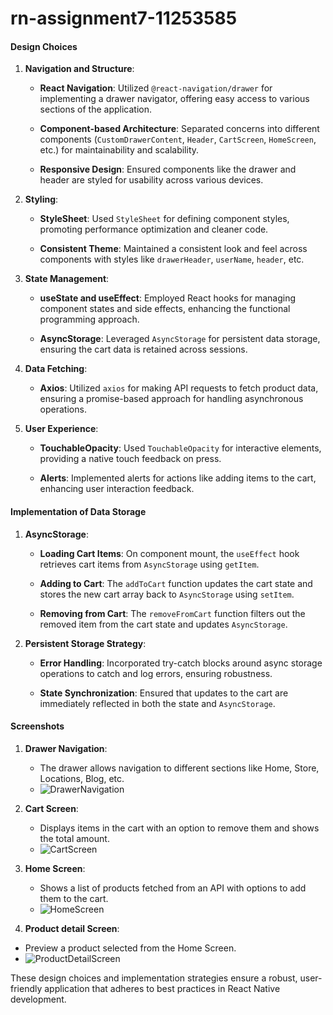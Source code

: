 # rn-assignment7-11253585

#### Design Choices

1. **Navigation and Structure**:

   - **React Navigation**: Utilized `@react-navigation/drawer` for implementing a drawer navigator, offering easy access to various sections of the application.

   - **Component-based Architecture**: Separated concerns into different components (`CustomDrawerContent`, `Header`, `CartScreen`, `HomeScreen`, etc.) for maintainability and scalability.

   - **Responsive Design**: Ensured components like the drawer and header are styled for usability across various devices.

2. **Styling**:
   - **StyleSheet**: Used `StyleSheet` for defining component styles, promoting performance optimization and cleaner code.

   - **Consistent Theme**: Maintained a consistent look and feel across components with styles like `drawerHeader`, `userName`, `header`, etc.

3. **State Management**:
   - **useState and useEffect**: Employed React hooks for managing component states and side effects, enhancing the functional programming approach.

   - **AsyncStorage**: Leveraged `AsyncStorage` for persistent data storage, ensuring the cart data is retained across sessions.

4. **Data Fetching**:
   - **Axios**: Utilized `axios` for making API requests to fetch product data, ensuring a promise-based approach for handling asynchronous operations.

5. **User Experience**:
   - **TouchableOpacity**: Used `TouchableOpacity` for interactive elements, providing a native touch feedback on press.

   - **Alerts**: Implemented alerts for actions like adding items to the cart, enhancing user interaction feedback.

#### Implementation of Data Storage

1. **AsyncStorage**:
   - **Loading Cart Items**: On component mount, the `useEffect` hook retrieves cart items from `AsyncStorage` using `getItem`.

   - **Adding to Cart**: The `addToCart` function updates the cart state and stores the new cart array back to `AsyncStorage` using `setItem`.

   - **Removing from Cart**: The `removeFromCart` function filters out the removed item from the cart state and updates `AsyncStorage`.

2. **Persistent Storage Strategy**:
   - **Error Handling**: Incorporated try-catch blocks around async storage operations to catch and log errors, ensuring robustness.

   - **State Synchronization**: Ensured that updates to the cart are immediately reflected in both the state and `AsyncStorage`.

#### Screenshots

1. **Drawer Navigation**:
   - The drawer allows navigation to different sections like Home, Store, Locations, Blog, etc.
   - ![DrawerNavigation](./assets/DrawerNavigator.jpg)

2. **Cart Screen**:
   - Displays items in the cart with an option to remove them and shows the total amount.
   - ![CartScreen](./assets/CartScreen.jpg)

3. **Home Screen**:
   - Shows a list of products fetched from an API with options to add them to the cart.
   - ![HomeScreen](./assets/HomeScreen.jpg)

4. **Product detail Screen**:
  - Preview a product selected from the Home Screen.
  - ![ProductDetailScreen](./assets/ProductDetailScreen.jpg)


These design choices and implementation strategies ensure a robust, user-friendly application that adheres to best practices in React Native development.